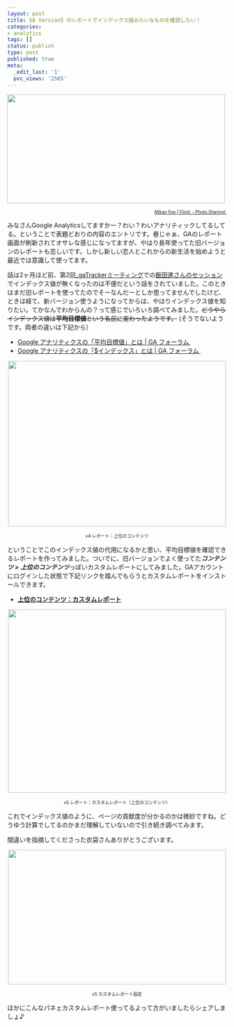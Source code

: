```yaml
---
layout: post
title: GA Version5 のレポートでインデックス値みたいなものを確認したい！
categories:
- analytics
tags: []
status: publish
type: post
published: true
meta:
  _edit_last: '1'
  pvc_views: '2565'
---
```

<a href="http://www.flickr.com/photos/treevillage/5296353933/"><img class="fig" title="Mikan five" src="http://t32k.me/mol/file/2011/10/ga_v5.jpg" alt="" width="500" height="250" /></a>
<p style="text-align: right;"><span style="font-size: x-small;"><a href="http://www.flickr.com/photos/treevillage/5296353933/">Mikan five | Flickr - Photo Sharing! </a></span></p>
みなさんGoogle Analyticsしてますかー？わい？わいアナリティックしてるしてる。ということで表題どおりの内容のエントリです。巷じゃぁ、GAのレポート画面が刷新されてオサレな感じになってますが、やはり長年使ってた旧バージョンのレポートも恋しいです。しかし新しい恋人とこれからの新生活を始めようと最近では意識して使ってます。

<!--more-->

話は2ヶ月ほど前、第2回<a href="http://gatracker.org/">_gaTrackerミーティング</a>での<a href="http://www.slideshare.net/susumukatachi/20110824-gatrackerfinal">飯田進さんのセッション</a>でインデックス値が無くなったのは不便だという話をされていました。このときはまだ旧レポートを使ってたのでそーなんだーとしか思ってませんでしたけど、ときは経て、新バージョン使うようになってからは、やはりインデックス値を知りたい。てかなんでわからんの？って感じでいろいろ調べてみました。<del>どうやらインデックス値は<strong>平均目標値</strong>という名前に変わったようです。</del> (そうでないようです。両者の違いは下記から）
<ul>
	<li><a href="http://gaforum.jp/basic/term/984">Google アナリティクスの「平均目標値」とは | GA フォーラム </a></li>
	<li><a href="http://gaforum.jp/basic/term/957">Google アナリティクスの「$インデックス」とは | GA フォーラム </a></li>
</ul>
<p style="text-align: center;"><a href="http://t32k.me/mol/file/2011/10/v4.png"><img class="aligncenter size-medium wp-image-3649 fig" title="v4" src="http://t32k.me/mol/file/2011/10/v4.png" alt="" width="500" height="380" /></a></p>
<p style="text-align: center;"><span style="font-size: x-small;">v4 レポート：上位のコンテンツ</span></p>
ということでこのインデックス値の代用になるかと思い、平均目標値を確認できるレポートを作ってみました。ついでに、旧バージョンでよく使ってた<em><strong>コンテンツ &gt; 上位のコンテンツ</strong></em>っぽいカスタムレポートにしてみました。GAアカウントにログインした状態で下記リンクを踏んでもらうとカスタムレポートをインストールできます。
<ul>
	<li><strong><a href="https://www.google.com/analytics/web/permalink?type=custom_report&amp;uid=T2VS0LQ_R5GoaJKBiFGRVw">上位のコンテンツ：カスタムレポート</a></strong></li>
</ul>
<p style="text-align: center;"><a href="http://t32k.me/mol/file/2011/10/v5.png"><img class="aligncenter size-medium wp-image-3650 fig" title="v5" src="http://t32k.me/mol/file/2011/10/v5.png" alt="" width="500" height="421" /></a></p>
<p style="text-align: center;"><span style="font-size: x-small;">v5 レポート：カスタムレポート（上位のコンテンツ）</span></p>
これでインデックス値のように、ページの貢献度が分かるのかは微妙ですね。どうゆう計算でしてるのかまだ理解していないので引き続き調べてみます。

間違いを指摘してくださった衣袋さんありがとうございます。
<p style="text-align: center;"><a href="http://t32k.me/mol/file/2011/10/edit.png"><img class="aligncenter size-medium wp-image-3648 fig" title="edit" src="http://t32k.me/mol/file/2011/10/edit.png" alt="" width="500" height="309" /></a></p>
<p style="text-align: center;"><span style="font-size: x-small;">v5 カスタムレポート設定</span></p>
ほかにこんなパネェカスタムレポート使ってるよって方がいましたらシェアしましょ♪
